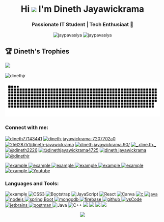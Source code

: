<h1 align="center">Hi <img width="30px" src="https://raw.githubusercontent.com/iampavangandhi/iampavangandhi/master/gifs/Hi.gif"> I'm Dineth Jayawickrama</h1>
<h3 align="center">Passionate IT Student | Tech Enthusiaat 🤖</h3>
<div width="100%" align="center">
<img src="https://github-readme-stats.vercel.app/api/top-langs/?username=dinethjr&theme=algolia&layout=compact" alt="jaypavasiya" />
<img src="https://github-readme-streak-stats.herokuapp.com/?user=dinethjr&theme=algolia" alt="jaypavasiya" />
</div>
<h2 class="heading-element" dir="auto">🏆 Dineth's Trophies</h2>
<img src="https://github-profile-trophy.vercel.app/?username=dinethjr&theme=tokyonight&no-frame=false&no-bg=false&margin-w=4">

<p align="left"> <img src="https://komarev.com/ghpvc/?username=dinethjr&label=Profile%20views&color=0e75b6&style=flat" alt="dinethjr" /> </p>


<p align="center">
  <img  src="https://raw.githubusercontent.com/Elanza-48/Elanza-48/main/resources/img/github-contribution-grid-snake.svg"
    alt="example" />
</p>


<h3 align="left">Connect with me:</h3>
<p align="left">
<a href="https://twitter.com/dineth77143441" target="blank"><img align="center" src="https://raw.githubusercontent.com/rahuldkjain/github-profile-readme-generator/master/src/images/icons/Social/twitter.svg" alt="dineth77143441" height="30" width="40" /></a>
<a href="https://linkedin.com/in/dineth-jayawickrama-7207702a0" target="blank"><img align="center" src="https://raw.githubusercontent.com/rahuldkjain/github-profile-readme-generator/master/src/images/icons/Social/linked-in-alt.svg" alt="dineth-jayawickrama-7207702a0" height="30" width="40" /></a>
<a href="https://stackoverflow.com/users/25628751/dineth-jayawickrama" target="blank"><img align="center" src="https://raw.githubusercontent.com/rahuldkjain/github-profile-readme-generator/master/src/images/icons/Social/stack-overflow.svg" alt="25628751/dineth-jayawickrama" height="30" width="40" /></a>
<a href="https://fb.com/dineth.jayawickrama.90/" target="blank"><img align="center" src="https://raw.githubusercontent.com/rahuldkjain/github-profile-readme-generator/master/src/images/icons/Social/facebook.svg" alt="dineth.jayawickrama.90/" height="30" width="40" /></a>
<a href="https://instagram.com/_.dine.th._" target="blank"><img align="center" src="https://raw.githubusercontent.com/rahuldkjain/github-profile-readme-generator/master/src/images/icons/Social/instagram.svg" alt="_.dine.th._" height="30" width="40" /></a>
<a href="https://medium.com/@dineth2226" target="blank"><img align="center" src="https://raw.githubusercontent.com/rahuldkjain/github-profile-readme-generator/master/src/images/icons/Social/medium.svg" alt="@dineth2226" height="30" width="40" /></a>
<a href="https://www.youtube.com/@dinethjayawickrama4725" target="blank"><img align="center" src="https://raw.githubusercontent.com/rahuldkjain/github-profile-readme-generator/master/src/images/icons/Social/youtube.svg" alt="@dinethjayawickrama4725" height="30" width="40" /></a>
<a href="https://www.hackerrank.com/profile/dineth2226" target="blank"><img align="center" src="https://raw.githubusercontent.com/rahuldkjain/github-profile-readme-generator/master/src/images/icons/Social/hackerrank.svg" alt="dineth jayawickrama" height="30" width="40" /></a>
<a href="https://discord.gg/@dinethjr" target="blank"><img align="center" src="https://raw.githubusercontent.com/rahuldkjain/github-profile-readme-generator/master/src/images/icons/Social/discord.svg" alt="@dinethjr" height="30" width="40" /></a>
</p>

<a  href="https://linkedin.com/in/example" target="_blank">
      <img src="https://img.shields.io/badge/Linked%20In-0A66C2.svg?style=for-the-badge&logo=linkedin&logoColor=white" alt="example"/>
    </a>
    <a href="https://twitter.com/example" target="_blank">
      <img src="https://img.shields.io/badge/Twitter-1DA1F2.svg?style=for-the-badge&logo=twitter&logoColor=white" alt="example"/>
    </a><a href="https://www.hackerrank.com/example" target="_blank">
      <img src="https://img.shields.io/badge/Hackerrank-00EA64.svg?style=for-the-badge&logo=hackerrank&logoColor=black" alt="example"/>
    </a><a href="https://medium.com/@example" target="_blank">
      <img src="https://img.shields.io/badge/medium-000000.svg?style=for-the-badge&logo=medium&logoColor=white" alt="example"/>
    </a>
     </a>
      <a href="https://facebook.com/iptu.fba" target="_blank">
      <img src="https://img.shields.io/badge/facebook-%2320A1F1.svg?&style=for-the-badge&logo=facebook&logoColor=white" alt="example"/>
    </a>
     <a href="https://www.instagram.com/brantlauro/" target="_blank">
      <img src="https://img.shields.io/badge/Instagram-E4405F?style=for-the-badge&logo=instagram&logoColor=white" alt="example"/>
    </a>
    <a href="https://stackoverflow.com/users/12636730/deepshikha-yadav?tab=topactivity" target="_blank">
      <img src="https://img.shields.io/badge/-StackOverflow-black?style=for-the-badge&logo=StackOverflow" alt="example"/>
    </a>
    <a href="https://www.youtube.com/c/DevProTips"><img alt="Youtube" title="Youtube" src="https://img.shields.io/badge/-YouTube-red?style=for-the-badge&logo=youtube&logoColor=white"/></a>


<h3 align="left">Languages and Tools:</h3>

<img  src="https://img.shields.io/badge/html5-%23E34F26.svg?style=for-the-badge&logo=html5&logoColor=white"
    alt="example" />
  ![CSS3](https://img.shields.io/badge/css3-%231572B6.svg?style=for-the-badge&logo=css3&logoColor=white) ![Bootstrap](https://img.shields.io/badge/bootstrap-%23563D7C.svg?style=for-the-badge&logo=bootstrap&logoColor=white) ![JavaScript](https://img.shields.io/badge/javascript-%23323330.svg?style=for-the-badge&logo=javascript&logoColor=%23F7DF1E) ![React](https://img.shields.io/badge/react-%2320232a.svg?style=for-the-badge&logo=react&logoColor=%2361DAFB) ![Canva](https://img.shields.io/badge/Canva-%2300C4CC.svg?style=for-the-badge&logo=Canva&logoColor=white) <a href="https://www.cprogramming.com/" target="_blank"> 
    <img src="https://img.shields.io/badge/C%20programming-A8B9CC.svg?style=for-the-badge&logo=c&logoColor=white"
      alt="c"/>
  </a>
  <a href="https://www.java.com" target="blank"> 
    <img src="https://img.shields.io/badge/Java-007396.svg?style=for-the-badge&logo=java&logoColor=white" 
      alt="java"/> 
  </a>
  <a href="https://nodejs.org" target="_blank"> 
    <img src="https://img.shields.io/badge/node.js-339933.svg?style=for-the-badge&logo=nodedotjs&logoColor=white"
      alt="nodejs"/> 
  </a>
  <a href="https://spring.io/" target="_blank"> 
    <img src="https://img.shields.io/badge/spring%20boot-6DB33F.svg?style=for-the-badge&logo=springboot&logoColor=white" alt="spring Boot" /> 
  </a><a href="https://www.mongodb.com/" target="_blank"> 
    <img src="https://img.shields.io/badge/mongodb-47A248.svg?style=for-the-badge&logo=mongodb&logoColor=white"
      alt="mongodb"/> 
  </a> <a href="https://firebase.google.com/" target="_blank">
    <img src="https://img.shields.io/badge/firebase-FFCA28.svg?style=for-the-badge&logo=firebase&logoColor=black" alt="firebase"/>
  </a><a href="https://github.com/ELanza-48" target="_blank">
    <img src="https://img.shields.io/badge/github-181717.svg?style=for-the-badge&logo=github&logoColor=white" alt="github" />
  </a>
  <a href="https://code.visualstudio.com/" target="_blank">
    <img src="https://img.shields.io/badge/vscode-007ACC.svg?style=for-the-badge&logo=visualstudiocode&logoColor=white" alt="vsCode"/> 
  </a>
  <a href="https://www.jetbrains.com/" target="_blank">
    <img src="https://img.shields.io/badge/jetbrains%20IDE-000000.svg?style=for-the-badge&logo=jetbrains&logoColor=white" alt="jetbrains" />
  </a>
  <a href="https://postman.com" target="_blank"> 
    <img src="https://img.shields.io/badge/postman-FF6C37.svg?style=for-the-badge&logo=postman&logoColor=white" alt="postman"/>
  </a>![Java](https://img.shields.io/badge/java-%23ED8B00.svg?style=for-the-badge&logo=java&logoColor=white)
    ![C++](https://img.shields.io/badge/C++%20-%2300599C.svg?style=for-the-badge&logo=c%2B%2B&logoColor=white)
    <img src="https://img.shields.io/badge/PHP-777BB4?style=for-the-badge&logo=php&logoColor=white">
     <img src="https://img.shields.io/badge/MySQL-00000F?style=for-the-badge&logo=mysql&logoColor=white">
     <img src="https://img.shields.io/badge/Android_Studio-3DDC84?style=for-the-badge&logo=android-studio&logoColor=white">
       <img src="https://img.shields.io/badge/Xampp-F37623?style=for-the-badge&logo=xampp&logoColor=white">


<div width="100%" align="center">
  <a href="https://www.buymeacoffee.com/Dineth Jayawickrama"><img src="https://cdn.buymeacoffee.com/buttons/v2/default-yellow.png" width="150" /></a> 
</div>
